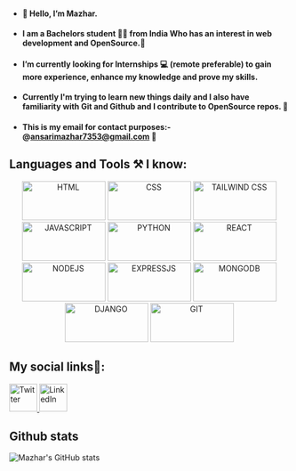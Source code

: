 - #### 👋 Hello, I’m Mazhar.
- #### I am a Bachelors student 👦🏾 from India Who has an interest in web development and OpenSource.👀
- #### I’m currently looking for Internships 💻 (remote preferable) to gain more experience, enhance my knowledge and prove my skills.
- #### Currently I'm trying to learn new things daily and I also have familiarity with Git and Github and I contribute to OpenSource repos. 📂
- #### This is my email for contact purposes:-@ansarimazhar7353@gmail.com 📩

<!---
MJCoder15/MJCoder15 is a ✨ special ✨ repository because its `README.md` (this file) appears on your GitHub profile.
You can click the Preview link to take a look at your changes.
--->

## Languages and Tools ⚒️ I know:
<p align='center'>
<img src="https://th.bing.com/th/id/OIP.RDVABSEyarIyLcwMx5CWsQHaCd?w=340&h=116&c=7&r=0&o=5&dpr=1.4&pid=1.7" alt="HTML" width="150" height='70' />

<img src="https://th.bing.com/th/id/OIP.zzMiltvXJNgFUDhNAXAYFAHaFj?w=227&h=180&c=7&r=0&o=5&dpr=1.4&pid=1.7" alt="CSS" width="150" height='70' />

<img src="https://th.bing.com/th/id/OIP.mOiO2OwSQaC00qMsaZOMfwHaEK?w=315&h=180&c=7&r=0&o=5&dpr=1.4&pid=1.7" alt="TAILWIND CSS" width="150" height='70' />

<img src="https://th.bing.com/th/id/OIP.I5XOh9o_kbTNsXnsIc53aAHaHa?w=161&h=180&c=7&r=0&o=5&dpr=1.4&pid=1.7" alt="JAVASCRIPT" width="150" height='70' />

<img src="https://th.bing.com/th/id/OIP.htriXhtHYbmzsUU3yny2dQHaEK?w=283&h=180&c=7&r=0&o=5&dpr=1.4&pid=1.7" alt="PYTHON" width="150" height='70' />

<img src="https://th.bing.com/th/id/OIP.V7UIIU0G4pK15vtd8vSgiQHaEK?w=288&h=180&c=7&r=0&o=5&dpr=1.4&pid=1.7" alt="REACT" width="150" height='70' />

<img src="https://th.bing.com/th/id/OIP.vfh1468tuemHO2WidDnX4QHaDZ?w=310&h=160&c=7&r=0&o=5&dpr=1.4&pid=1.7" alt="NODEJS" width="150" height='70' />

<img src="https://th.bing.com/th/id/OIP.1ji9NLQl3sOXktSoEYnt3wHaHa?w=179&h=180&c=7&r=0&o=5&dpr=1.4&pid=1.7" alt="EXPRESSJS" width="150" height='70' />

<img src="https://th.bing.com/th/id/OIP.7DfPlLIngzN5xxUvcc4tUgHaCO?w=325&h=104&c=7&r=0&o=5&dpr=1.4&pid=1.7" alt="MONGODB" width="150" height='70' />

<img src="https://th.bing.com/th/id/OIP.9iJlCCmSu78r8sLGcB8__wHaCx?w=289&h=131&c=7&r=0&o=5&dpr=1.4&pid=1.7" alt="DJANGO" width="150" height='70' />

<img src="https://th.bing.com/th/id/OIP.R1Bi3fNDyYjLsXdg9OqoIAHaEo?w=316&h=197&c=7&r=0&o=5&dpr=1.4&pid=1.7" alt="GIT" width="150" height='70' />
</p>

## My social links🔗:

<a href="https://twitter.com/MazharCodes_15">
  <img src="https://th.bing.com/th/id/OIP.P3GJZi8Z-DGPx1JS3u5yOgHaGl?w=205&h=182&c=7&r=0&o=5&dpr=1.4&pid=1.7" alt="Twitter" width="50" height='50' />
</a>

<a href="https://www.linkedin.com/in/mazhar-ansari-852713218/">
  <img src="https://th.bing.com/th/id/OIP.IfuhJTGsN34WQqAZIdufvQHaHa?w=165&h=180&c=7&r=0&o=5&dpr=1.4&pid=1.7" alt="LinkedIn" width="50" height='50' />
</a>

## Github stats

![Mazhar's GitHub stats](https://github-readme-stats.vercel.app/api?username=MJCoder15&show_icons=true&bg_color=00000000&theme=tokyonight)

